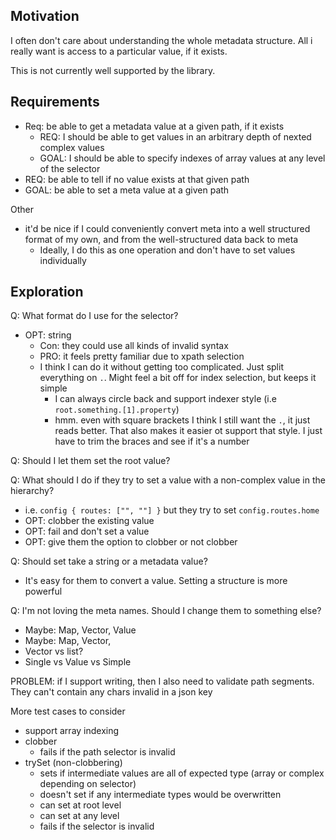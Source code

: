 ﻿---
date: 2023-05-08
---

## Motivation

I often don't care about understanding the whole metadata structure. 
All i really want is access to a particular value, if it exists.

This is not currently well supported by the library.


## Requirements

- Req: be able to get a metadata value at a given path, if it exists
  - REQ: I should be able to get values in an arbitrary depth of nexted complex values
  - GOAL: I should be able to specify indexes of array values at any level of the selector
- REQ: be able to tell if no value exists at that given path
- GOAL: be able to set a meta value at a given path

Other
- it'd be nice if I could conveniently convert meta into a well structured format of my own, and from the well-structured data back to meta
  - Ideally, I do this as one operation and don't have to set values individually


## Exploration

Q: What format do I use for the selector?
- OPT: string
  - Con: they could use all kinds of invalid syntax
  - PRO: it feels pretty familiar due to xpath selection
  - I think I can do it without getting too complicated. Just split everything on `.`. Might feel a bit off for index selection, but keeps it simple
	- I can always circle back and support indexer style (i.e `root.something.[1].property`)
	- hmm. even with square brackets I think I still want the `.`, it just reads better. That also makes it easier ot support that style. I just have to trim the braces and see if it's a number

Q: Should I let them set the root value?

Q: What should I do if they try to set a value with a non-complex value in the hierarchy?
- i.e. `config { routes: ["", ""] }` but they try to set `config.routes.home`
- OPT: clobber the existing value
- OPT: fail and don't set a value
- OPT: give them the option to clobber or not clobber

Q: Should set take a string or a metadata value?
- It's easy for them to convert a value. Setting a structure is more powerful


Q: I'm not loving the meta names. Should I change them to something else?
- Maybe: Map, Vector, Value
- Maybe: Map, Vector,
- Vector vs list?
- Single vs Value vs Simple


PROBLEM: if I support writing, then I also need to validate path segments. They can't contain any chars invalid in a json key



More test cases to consider
- support array indexing
- clobber 
  - fails if the path selector is invalid
- trySet (non-clobbering)
  - sets if intermediate values are all of expected type (array or complex depending on selector)
  - doesn't set if any intermediate types would be overwritten
  - can set at root level
  - can set at any level
  - fails if the selector is invalid